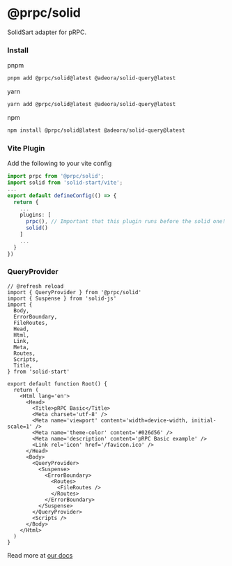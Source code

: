 # @prpc/solid

SolidSart adapter for pRPC.

### Install

pnpm

```sh
pnpm add @prpc/solid@latest @adeora/solid-query@latest
```

yarn

```sh
yarn add @prpc/solid@latest @adeora/solid-query@latest
```

npm

```sh
npm install @prpc/solid@latest @adeora/solid-query@latest
```

### Vite Plugin

Add the following to your vite config

```ts
import prpc from '@prpc/solid';
import solid from 'solid-start/vite';
...
export default defineConfig(() => {
  return {
    ...
    plugins: [
      prpc(), // Important that this plugin runs before the solid one!
      solid()
    ]
    ...
  }
})
```

### QueryProvider

```tsx
// @refresh reload
import { QueryProvider } from '@prpc/solid'
import { Suspense } from 'solid-js'
import {
  Body,
  ErrorBoundary,
  FileRoutes,
  Head,
  Html,
  Link,
  Meta,
  Routes,
  Scripts,
  Title,
} from 'solid-start'

export default function Root() {
  return (
    <Html lang='en'>
      <Head>
        <Title>pRPC Basic</Title>
        <Meta charset='utf-8' />
        <Meta name='viewport' content='width=device-width, initial-scale=1' />
        <Meta name='theme-color' content='#026d56' />
        <Meta name='description' content='pRPC Basic example' />
        <Link rel='icon' href='/favicon.ico' />
      </Head>
      <Body>
        <QueryProvider>
          <Suspense>
            <ErrorBoundary>
              <Routes>
                <FileRoutes />
              </Routes>
            </ErrorBoundary>
          </Suspense>
        </QueryProvider>
        <Scripts />
      </Body>
    </Html>
  )
}
```

Read more at [our docs](https://prpc.vercel.app)
